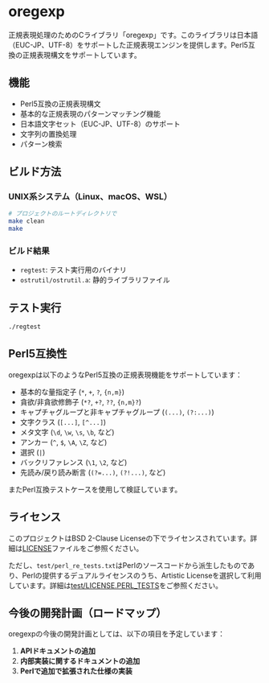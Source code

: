 # oregexp

正規表現処理のためのCライブラリ「oregexp」です。このライブラリは日本語（EUC-JP、UTF-8）をサポートした正規表現エンジンを提供します。Perl5互換の正規表現構文をサポートしています。

## 機能

- Perl5互換の正規表現構文
- 基本的な正規表現のパターンマッチング機能
- 日本語文字セット（EUC-JP、UTF-8）のサポート
- 文字列の置換処理
- パターン検索

## ビルド方法

### UNIX系システム（Linux、macOS、WSL）

```bash
# プロジェクトのルートディレクトリで
make clean
make
```

### ビルド結果

- `regtest`: テスト実行用のバイナリ
- `ostrutil/ostrutil.a`: 静的ライブラリファイル

## テスト実行

```bash
./regtest
```

## Perl5互換性

oregexpは以下のようなPerl5互換の正規表現機能をサポートしています：

- 基本的な量指定子 (`*`, `+`, `?`, `{n,m}`)
- 貪欲/非貪欲修飾子 (`*?`, `+?`, `??`, `{n,m}?`)
- キャプチャグループと非キャプチャグループ (`(...)`, `(?:...)`)
- 文字クラス (`[...]`, `[^...]`)
- メタ文字 (`\d`, `\w`, `\s`, `\b`, など)
- アンカー (`^`, `$`, `\A`, `\Z`, など)
- 選択 (`|`)
- バックリファレンス (`\1`, `\2`, など)
- 先読み/戻り読み断言 (`(?=...)`, `(?!...)`, など)

またPerl互換テストケースを使用して検証しています。

## ライセンス

このプロジェクトはBSD 2-Clause Licenseの下でライセンスされています。詳細は[LICENSE](LICENSE)ファイルをご参照ください。

ただし、`test/perl_re_tests.txt`はPerlのソースコードから派生したものであり、Perlの提供するデュアルライセンスのうち、Artistic Licenseを選択して利用しています。詳細は[test/LICENSE.PERL_TESTS](test/LICENSE.PERL_TESTS)をご参照ください。

## 今後の開発計画（ロードマップ）

oregexpの今後の開発計画としては、以下の項目を予定しています：

1. **APIドキュメントの追加**
2. **内部実装に関するドキュメントの追加**
3. **Perlで追加で拡張された仕様の実装**
